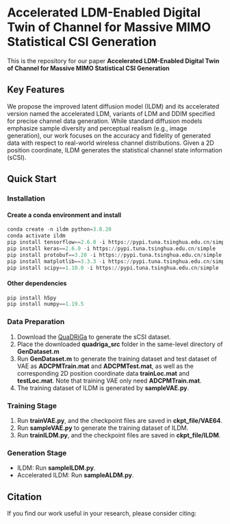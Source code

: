 # Accelerated LDM-Enabled Digital Twin of Channel for Massive MIMO Statistical CSI Generation

This is the repository for our paper **Accelerated LDM-Enabled Digital Twin of Channel for Massive MIMO Statistical CSI Generation**

## Key Features

We propose the improved latent diffusion model (ILDM) and its accelerated version named the accelerated LDM, variants of LDM and DDIM specified for precise channel data generation. While standard diffusion models emphasize sample diversity and perceptual realism (e.g., image generation), our work focuses on the accuracy and fidelity of generated data with respect to real-world wireless channel distributions. Given a  2D position coordinate, ILDM generates the statistical channel state information (sCSI).



## Quick Start

### Installation

#### Create a conda environment and install

```python
conda create -n ildm python=3.8.20
conda activate ildm
pip install tensorflow==2.6.0 -i https://pypi.tuna.tsinghua.edu.cn/simple
pip install keras==2.6.0 -i https://pypi.tuna.tsinghua.edu.cn/simple
pip install protobuf==3.20 -i https://pypi.tuna.tsinghua.edu.cn/simple
pip install matplotlib==3.3.3 -i https://pypi.tuna.tsinghua.edu.cn/simple
pip install scipy==1.10.0 -i https://pypi.tuna.tsinghua.edu.cn/simple
```

#### Other dependencies

```python
pip install h5py
pip install numpy==1.19.5
```

### Data Preparation

1. Download the [QuaDRiGa](https://quadriga-channel-model.de/) to generate the sCSI dataset.
2. Place the downloaded **quadriga_src** folder in the same-level directory of **GenDataset.m**
3. Run **GenDataset.m** to generate the training dataset and test dataset of VAE as **ADCPMTrain.mat** and **ADCPMTest.mat**, as well as the corresponding 2D position coordinate data **trainLoc.mat** and **testLoc.mat**. Note that training VAE only need **ADCPMTrain.mat**.
4. The training dataset of ILDM is generated by **sampleVAE.py**.

### Training Stage

1. Run **trainVAE.py**, and the checkpoint files are saved in **ckpt_file/VAE64**.
2. Run **sampleVAE.py** to generate the training dataset of ILDM.
3. Run **trainILDM.py**, and the checkpoint files are saved in **ckpt_file/ILDM**.

### Generation Stage

- ILDM: Run **sampleILDM.py**.
- Accelerated ILDM: Run **sampleALDM.py**.

## Citation

If you find our work useful in your research, please consider citing:

